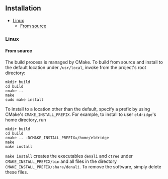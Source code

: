 ## Installation

- [Linux](#linux)
    - [From source](#from-source)

### Linux

#### From source
The build process is managed by CMake. To build from source and install to the 
default location under `/usr/local`, invoke from the project's root directory:

~~~~~~ {.bash}
mkdir build
cd build
cmake ..
make
sudo make install
~~~~~~

To install to a location other than the default, specify a prefix by using
CMake's `CMAKE_INSTALL_PREFIX`. For example, to install to user `eldridge`'s
home directory, run

~~~~~~ {.bash}
mkdir build
cd build
cmake .. -DCMAKE_INSTALL_PREFIX=/home/eldridge
make
make install
~~~~~~

`make install` creates the executables `denali` and `ctree` under
`CMAKE_INSTALL_PREFIX/bin` and all files in the directory
`CMAKE_INSTALL_PREFIX/share/denali`. To remove the software, 
simply delete these files.
